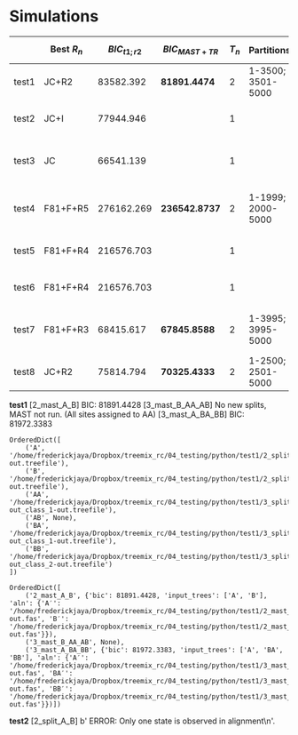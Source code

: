 # Simulations  
|       | Best $R_n$ | $BIC_{t1;r2}$ | $BIC_{MAST+TR}$ | $T_n$ | Partitions        | Simulation parameters                      | Outcome               |
| ----- | ---------- | ------------- | --------------- | ----- | ----------------- | ------------------------------------------ | --------------------- |
| test1 | JC+R2      | 83582.392     | **81891.4474**  | 2     | 1-3500; 3501-5000 | JC model, 3500 tree1, 1500 tree2           | PERFECT               |
| test2 | JC+I       | 77944.946     |                 | 1     |                   | JC model, 500 tree1, 4500 tree2            | **2T missed**         |
| test3 | JC         | 66541.139     |                 | 1     |                   | 37 taxa, GTR+I+G, 2000 tree1, 3000 tree2   | PERFECT               |
| test4 | F81+F+R5   | 276162.269    | **236542.8737** | 2     | 1-1999; 2000-5000 | 37 taxa, GTR+I+G, 2000 tree1, 3000 tree2   | Correct, but MF wrong |
| test5 | F81+F+R4   | 216576.703    |                 | 1     |                   | 37 taxa, GTR+I+G, 5000 tree1               | Correct, but MF wrong |
| test6 | F81+F+R4   | 216576.703    |                 | 1     |                   | 10 taxa, GTR+I+R12, 5000 tree1             | Correct, but MF wrong |
| test7 | F81+F+R3   | 68415.617     | **67845.8588**  | 2     | 1-3995; 3995-5000 | 10 taxa, GTR+I+R12, 4000 tree1, 1000 tree2 | **Off by 5 bases!**   |
| test8 | JC+R2      | 75814.794     | **70325.4333**  | 2     | 1-2500; 2501-5000 | 10 taxa, JC, 2500 tree1, 2500 tree2        | PERFECT               |

**test1**
[2_mast_A_B]    BIC: 81891.4428
[3_mast_B_AA_AB]        No new splits, MAST not run. (All sites assigned to AA)
[3_mast_A_BA_BB]        BIC: 81972.3383

```  
OrderedDict([
	('A', '/home/frederickjaya/Dropbox/treemix_rc/04_testing/python/test1/2_split_A_B/test1_class_1-out.treefile'), 
	('B', '/home/frederickjaya/Dropbox/treemix_rc/04_testing/python/test1/2_split_A_B/test1_class_2-out.treefile'), 
	('AA', '/home/frederickjaya/Dropbox/treemix_rc/04_testing/python/test1/3_split_AA_AB/test1_class_1-out_class_1-out.treefile'), 
	('AB', None), 
	('BA', '/home/frederickjaya/Dropbox/treemix_rc/04_testing/python/test1/3_split_BA_BB/test1_class_2-out_class_1-out.treefile'),
	('BB', '/home/frederickjaya/Dropbox/treemix_rc/04_testing/python/test1/3_split_BA_BB/test1_class_2-out_class_2-out.treefile')
])

OrderedDict([
	('2_mast_A_B', {'bic': 81891.4428, 'input_trees': ['A', 'B'], 'aln': {'A′': '/home/frederickjaya/Dropbox/treemix_rc/04_testing/python/test1/2_mast_A_B/test1_class_1-out.fas', 'B′': '/home/frederickjaya/Dropbox/treemix_rc/04_testing/python/test1/2_mast_A_B/test1_class_2-out.fas'}}),
	('3_mast_B_AA_AB', None),
	('3_mast_A_BA_BB', {'bic': 81972.3383, 'input_trees': ['A', 'BA', 'BB'], 'aln': {'A′': '/home/frederickjaya/Dropbox/treemix_rc/04_testing/python/test1/3_mast_A_BA_BB/test1_class_1-out.fas', 'BA′': '/home/frederickjaya/Dropbox/treemix_rc/04_testing/python/test1/3_mast_A_BA_BB/test1_class_2-out.fas', 'BB′': '/home/frederickjaya/Dropbox/treemix_rc/04_testing/python/test1/3_mast_A_BA_BB/test1_class_3-out.fas'}})])
```  

**test2**
[2_split_A_B]   b'  ERROR: Only one state is observed in alignment\n'.


